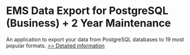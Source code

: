 # EMS Data Export for PostgreSQL (Business) + 2 Year Maintenance
An application to export your data from PostgreSQL databases to 19 most popular formats.
[>> Detailed information](https://secure.shareit.com/shareit/product.html?productid=300067915&affiliateid=200057808)